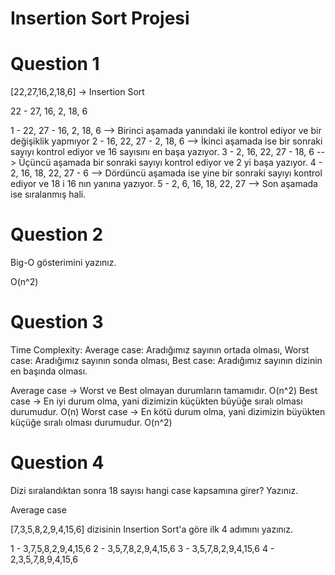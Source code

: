 # Insertion Sort Projesi


# Question 1

[22,27,16,2,18,6] -> Insertion Sort

22 - 27, 16, 2, 18, 6 

1 - 22, 27 - 16, 2, 18, 6 --> Birinci aşamada yanındaki ile kontrol ediyor ve bir değişiklik yapmıyor
2 - 16, 22, 27 - 2, 18, 6 --> İkinci aşamada ise bir sonraki sayıyı kontrol ediyor ve 16 sayısını en başa yazıyor.
3 - 2, 16, 22, 27 - 18, 6 --> Üçüncü aşamada bir sonraki sayıyı kontrol ediyor ve 2 yi başa yazıyor.
4 - 2, 16, 18, 22, 27 - 6 --> Dördüncü aşamada ise yine bir sonraki sayıyı kontrol ediyor ve 18 i 16 nın yanına yazıyor.
5 - 2, 6, 16, 18, 22, 27  --> Son aşamada ise sıralanmış hali.


# Question 2

Big-O gösterimini yazınız.

O(n^2)


# Question 3

Time Complexity: 
  Average case: Aradığımız sayının ortada olması,
  Worst case: Aradığımız sayının sonda olması,
  Best case: Aradığımız sayının dizinin en başında olması.

Average case -> Worst ve Best olmayan durumların tamamıdır. O(n^2)
Best case -> En iyi durum olma, yani dizimizin küçükten büyüğe sıralı olması durumudur. O(n)
Worst case -> En kötü durum olma, yani dizimizin büyükten küçüğe sıralı olması durumudur. O(n^2)



# Question 4

Dizi sıralandıktan sonra 18 sayısı hangi case kapsamına girer? Yazınız.

Average case



[7,3,5,8,2,9,4,15,6] dizisinin Insertion Sort'a göre ilk 4 adımını yazınız.

1 - 3,7,5,8,2,9,4,15,6
2 - 3,5,7,8,2,9,4,15,6
3 - 3,5,7,8,2,9,4,15,6
4 - 2,3,5,7,8,9,4,15,6
